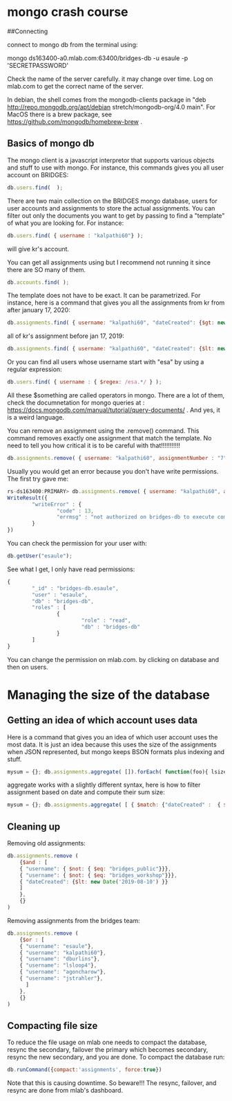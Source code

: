 
# mongo crash course

##Connecting

connect to mongo db from the terminal using:

mongo ds163400-a0.mlab.com:63400/bridges-db -u esaule -p 'SECRETPASSWORD'

Check the name of the server carefully. it may change over time. Log on mlab.com to get the correct name of the server.

In debian, the shell comes from the mongodb-clients package in "deb http://repo.mongodb.org/apt/debian stretch/mongodb-org/4.0 main". For MacOS there is a brew package, see https://github.com/mongodb/homebrew-brew .

## Basics of mongo db

The mongo client is a javascript interpretor that supports various objects and stuff to use with mongo. For instance, this commands gives you all user account on BRIDGES:

```javascript
db.users.find(  );
```

There are two main collection on the BRIDGES mongo database, users for user accounts and assignments to store the actual assignments. You can filter out only the documents you want to get by passing to find a "template" of what you are looking for. For instance:

```javascript
db.users.find( { username : "kalpathi60"} );
```

will give kr's account.

You can get all assignments using but I recommend not running it since there are SO many of them.

```javascript
db.accounts.find( );
```

The template does not have to be exact. It can be parametrized. For instance, here is a command that gives you all the assignments from kr from after january 17, 2020:

```javascript
db.assignments.find( { username: "kalpathi60", "dateCreated": {$gt: new Date('2020-01-17') } }  );
```

all of kr's assignment before jan 17, 2019:

```javascript
db.assignments.find( { username: "kalpathi60", "dateCreated": {$lt: new Date('2019-01-17') } }  );
```

Or you can find all users whose username start with "esa" by using a regular expression:

```javascript
db.users.find( { username : { $regex: /esa.*/ } );
```

All these $something are called operators in mongo. There are a lot of them, check the documnetation for mongo queries at : https://docs.mongodb.com/manual/tutorial/query-documents/ . And yes, it is a weird language.

You can remove an assignment using the .remove() command. This command removes exactly one assignment that match the template. No need to tell you how critical it is to be careful with that!!!!!!!!!!!

```javascript
db.assignments.remove( { username: "kalpathi60", assignmentNumber : "7" } , {justOne: true} );
```

Usually you would get an error because you don't have write permissions. The first try gave me:

```javascript
rs-ds163400:PRIMARY> db.assignments.remove( { username: "kalpathi60", assignmentNumber : "7" } , {justOne: true} );
WriteResult({
        "writeError" : {
                "code" : 13,
                "errmsg" : "not authorized on bridges-db to execute command { delete: \"assignments\", deletes: [ { q: { username: \"kalpathi60\", assignmentNumber: \"7\" }, limit: 1.0 } ], ordered: true, $db: \"bridges-db\" }"
        }
})
```

You can check the permission for your user with:

```javascript
db.getUser("esaule");
```

See what I get, I only have read permissions:

```javascript
{
        "_id" : "bridges-db.esaule",
        "user" : "esaule",
        "db" : "bridges-db",
        "roles" : [
                {
                        "role" : "read",
                        "db" : "bridges-db"
                }
        ]
}
```

You can change the permission on mlab.com. by clicking on database and then on users.

# Managing the size of the database

## Getting an idea of which account uses data

Here is a command that gives you an idea of which user account uses the most data. It is just an idea because this uses the size of the assignments when JSON represented, but mongo keeps BSON formats plus indexing and stuff.

```javascript
mysum = {}; db.assignments.aggregate( []).forEach( function(foo){ lsize = JSON.stringify(foo).length; if (foo.email in mysum  ) {mysum[foo.email] += lsize} else { mysum[foo.email]=lsize;; } }  ); mysum;
```

aggregate works with a slightly different syntax, here is how to filter assignment based on date and compute their sum size:

```javascript
mysum = {}; db.assignments.aggregate( [ { $match: {"dateCreated" :  { $gt : new Date('2020-01-15')}  }} ]).forEach( function(foo){ lsize = JSON.stringify(foo).length; if (foo.email in mysum  ) {mysum[foo.email] += lsize} else { mysum[foo.email]=lsize;; } }  ); mysum;
```

## Cleaning up

Removing old assignments:

```javascript
db.assignments.remove (
    {$and : [
	{ "username": { $not: { $eq: "bridges_public"}}},
	{ "username": { $not: { $eq: "bridges_workshop"}}},
	{ "dateCreated": {$lt: new Date('2019-08-10') }}
    ]
    },
    {}
)
```

Removing assignments from the bridges team:

```javascript
db.assignments.remove (
    {$or : [
	{ "username": "esaule"},
	{ "username": "kalpathi60"},
	{ "username": "dburlins"},
	{ "username": "lsloop4"},
	{ "username": "agoncharow"},
	{ "username": "jstrahler"},
      ]
    },
    {}
)
```

## Compacting file size

To reduce the file usage on mlab one needs to compact the database, resync the secondary, failover the primary which becomes secondary, resync the new secondary, and you are done. To compact the database run:

```javascript
db.runCommand({compact:'assignments', force:true})
```

Note that this is causing downtime. So beware!!! The resync, failover, and resync are done from mlab's dashboard.


